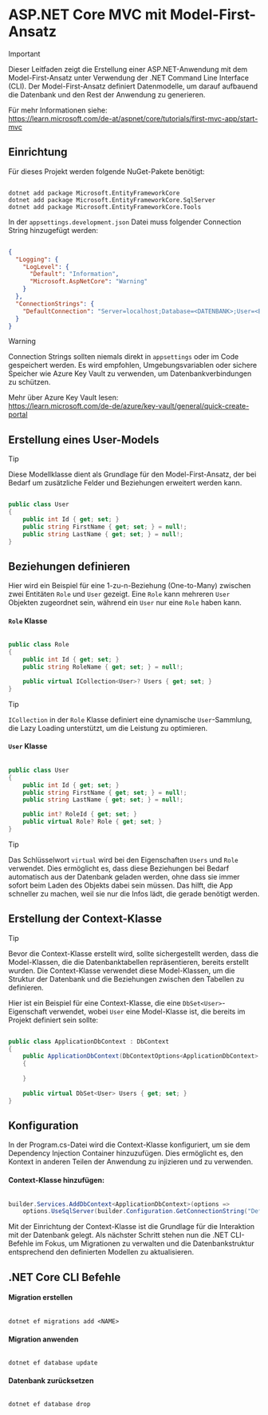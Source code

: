 # ASP.NET Core MVC mit Model-First-Ansatz
> [!IMPORTANT]
> Dieser Leitfaden zeigt die Erstellung einer ASP.NET-Anwendung mit dem Model-First-Ansatz unter Verwendung der .NET Command Line Interface (CLI). Der Model-First-Ansatz definiert Datenmodelle, um darauf aufbauend die Datenbank und den Rest der Anwendung zu generieren.
>
> Für mehr Informationen siehe:<br>
> https://learn.microsoft.com/de-at/aspnet/core/tutorials/first-mvc-app/start-mvc

## Einrichtung
Für dieses Projekt werden folgende NuGet-Pakete benötigt:
```

dotnet add package Microsoft.EntityFrameworkCore
dotnet add package Microsoft.EntityFrameworkCore.SqlServer
dotnet add package Microsoft.EntityFrameworkCore.Tools

```

In der `appsettings.development.json` Datei muss folgender Connection String hinzugefügt werden:
```json

{
  "Logging": {
    "LogLevel": {
      "Default": "Information",
      "Microsoft.AspNetCore": "Warning"
    }
  },
  "ConnectionStrings": {
    "DefaultConnection": "Server=localhost;Database=<DATENBANK>;User=<BENUTZERNAME>;Password=<PASSWORT>TrustServerCertificate=True"
  }
}

```

> [!WARNING]
> Connection Strings sollten niemals direkt in `appsettings` oder im Code gespeichert werden. Es wird empfohlen, Umgebungsvariablen oder sichere Speicher wie Azure Key Vault zu verwenden, um Datenbankverbindungen zu schützen.
>
> Mehr über Azure Key Vault lesen:<br>
> https://learn.microsoft.com/de-de/azure/key-vault/general/quick-create-portal

## Erstellung eines User-Models
> [!TIP]
> Diese Modellklasse dient als Grundlage für den Model-First-Ansatz, der bei Bedarf um zusätzliche Felder und Beziehungen erweitert werden kann.

```csharp

public class User
{
    public int Id { get; set; }
    public string FirstName { get; set; } = null!;
    public string LastName { get; set; } = null!;
}

```

## Beziehungen definieren
Hier wird ein Beispiel für eine 1-zu-n-Beziehung (One-to-Many) zwischen zwei Entitäten `Role` und `User` gezeigt. Eine `Role` kann mehreren `User` Objekten zugeordnet sein, während ein `User` nur eine `Role` haben kann.

#### `Role` Klasse
```csharp

public class Role
{
    public int Id { get; set; }
    public string RoleName { get; set; } = null!;

    public virtual ICollection<User>? Users { get; set; }
}

```

> [!TIP]
> `ICollection` in der `Role` Klasse definiert eine dynamische `User`-Sammlung, die Lazy Loading unterstützt, um die Leistung zu optimieren.

#### `User` Klasse
```csharp

public class User
{
    public int Id { get; set; }
    public string FirstName { get; set; } = null!;
    public string LastName { get; set; } = null!;

    public int? RoleId { get; set; }
    public virtual Role? Role { get; set; }
}

```

> [!TIP]
> Das Schlüsselwort `virtual` wird bei den Eigenschaften `Users` und `Role` verwendet. Dies ermöglicht es, dass diese Beziehungen bei Bedarf automatisch aus der Datenbank geladen werden, ohne dass sie immer sofort beim Laden des Objekts dabei sein müssen. Das hilft, die App schneller zu machen, weil sie nur die Infos lädt, die gerade benötigt werden.

## Erstellung der Context-Klasse
> [!TIP]
> Bevor die Context-Klasse erstellt wird, sollte sichergestellt werden, dass die Model-Klassen, die die Datenbanktabellen repräsentieren, bereits erstellt wurden. Die Context-Klasse verwendet diese Model-Klassen, um die Struktur der Datenbank und die Beziehungen zwischen den Tabellen zu definieren.

Hier ist ein Beispiel für eine Context-Klasse, die eine `DbSet<User>`-Eigenschaft verwendet, wobei `User` eine Model-Klasse ist, die bereits im Projekt definiert sein sollte:

```csharp

public class ApplicationDbContext : DbContext
{
    public ApplicationDbContext(DbContextOptions<ApplicationDbContext> options) : base(options)
    {
        
    }
    
    public virtual DbSet<User> Users { get; set; }
}

```

## Konfiguration
In der Program.cs-Datei wird die Context-Klasse konfiguriert, um sie dem Dependency Injection Container hinzuzufügen. Dies ermöglicht es, den Kontext in anderen Teilen der Anwendung zu injizieren und zu verwenden.

#### Context-Klasse hinzufügen:

```csharp

builder.Services.AddDbContext<ApplicationDbContext>(options => 
    options.UseSqlServer(builder.Configuration.GetConnectionString("DefaultConnection")));

```

Mit der Einrichtung der Context-Klasse ist die Grundlage für die Interaktion mit der Datenbank gelegt. Als nächster Schritt stehen nun die .NET CLI-Befehle im Fokus, um Migrationen zu verwalten und die Datenbankstruktur entsprechend den definierten Modellen zu aktualisieren.

## .NET Core CLI Befehle

#### Migration erstellen
```

dotnet ef migrations add <NAME>

```

#### Migration anwenden
```

dotnet ef database update

```

#### Datenbank zurücksetzen
```

dotnet ef database drop

```
